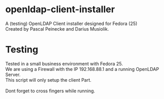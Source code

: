 # openldap-client-installer
A (testing) OpenLDAP Client installer designed for Fedora (25) <br>
Created by Pascal Peinecke and Darius Musiolik.

# Testing
Tested in a small business environment with Fedora 25. <br>
We are using a Firewall with the IP 192.168.88.1 and a running OpenLDAP Server. <br>
This script will only setup the client Part. <br>
<br>
Dont forget to cross fingers while running.
